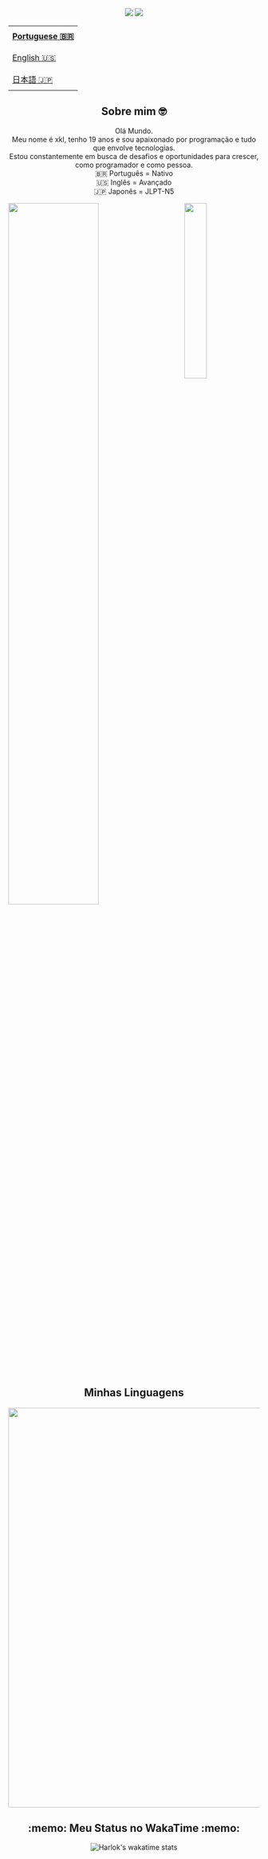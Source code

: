 
<div align="center">  
  <a href = "https://wa.me/5522974055341" target="_blank"><img src="https://img.shields.io/badge/WhatsApp-25D366?style=for-the-badge&logo=whatsapp&logoColor=white" target="_blank"></a>
  <a href="https://www.linkedin.com/in/jos%C3%A9-lucas-dias-b61874218/" target="_blank"><img src="https://img.shields.io/badge/-LinkedIn-%230077B5?style=for-the-badge&logo=linkedin&logoColor=white" target="_blank"></a>
</div>
<div align="center"> 
    <div align="center"> 
  <table align="top">
  <tr>
    <td height="43px">
      <b>
        <a href="README.md">Portuguese 🇧🇷</a>
      </b>
    </td>
  </tr>
  <tr>
    <td height="43px">
      <a href="readme-en.md">English 🇺🇸</a>
    </td>
  </tr>
    <tr>
    <td height="43px">
      <a href="readme-jp.md"> 日本語 🇯🇵</a>
    </td>
  </tr>
</table>
    </div>
  <h2> Sobre mim 🤓 </h2> 
Olá Mundo.<br> Meu nome é xkl, tenho 19 anos e sou apaixonado por programação e tudo que envolve tecnologias.<br>
  Estou constantemente em busca de desafios e oportunidades para crescer, como programador e como pessoa.<br>
    🇧🇷 Português = Nativo <br>
  🇺🇸 Inglês = Avançado <br>
    🇯🇵 Japonês = JLPT-N5  
 
</div>
<p>
  <a href="https://github.com/anuraghazra/github-readme-stats">
  <img align="right" src="https://github-readme-stats.vercel.app/api/top-langs/?username=LuckxSz&langs_count=6&theme=react&layout=donut-vertical" align = "right" width="30%" />
  </a>
 <a href="https://github.com/anuraghazra/github-readme-stats">
  <img src="https://github-readme-stats.vercel.app/api?username=LuckxSz&show_icons=true&theme=react&rank_icon=github"  width="60%" height="60%"  />
  </a>



<div align="center">


<h2 align="center"> Minhas Linguagens   </h2>
<p align="center">
   <a href="https://skillicons.dev" >
    <img width="800"  src="https://skillicons.dev/icons?i=github,html,css,javascript,react,linux,vite,tailwind" />
  </a>
</p>


<h2 align = "center" > :memo: Meu Status no WakaTime :memo: </h2>

![Harlok's wakatime stats](https://github-readme-stats.vercel.app/api/wakatime?username=LuckxSz)


</div>

